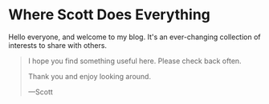 # Where Scott Does Everything
Hello everyone, and welcome to my blog. It's an ever-changing collection of interests to share with others.

> I hope you find something useful here. Please check back often.
> 
> Thank you and enjoy looking around.
>
> &mdash;Scott
